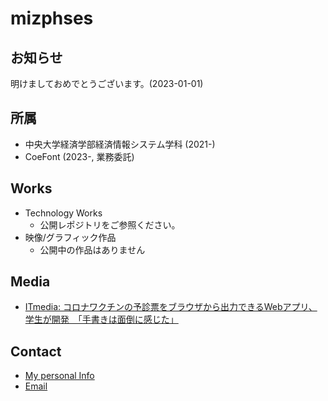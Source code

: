 # mizphses

## お知らせ
明けましておめでとうございます。(2023-01-01)

## 所属
* 中央大学経済学部経済情報システム学科 (2021-)
* CoeFont (2023-, 業務委託)

## Works
* Technology Works
  * 公開レポジトリをご参照ください。
* 映像/グラフィック作品
  * 公開中の作品はありません

## Media
- [ITmedia: コロナワクチンの予診票をブラウザから出力できるWebアプリ、学生が開発　「手書きは面倒に感じた」 ](https://www.itmedia.co.jp/news/articles/2109/03/news146.html)

## Contact
- [My personal Info](https://www.mizphses.com)
- [Email](mailto:fuminori@mizphses.com)
